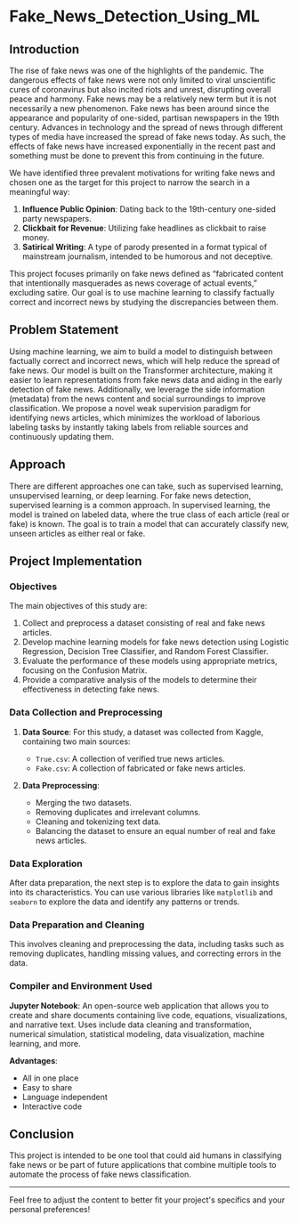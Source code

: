 # Fake_News_Detection_Using_ML


## Introduction

The rise of fake news was one of the highlights of the pandemic. The dangerous effects of fake news were not only limited to viral unscientific cures of coronavirus but also incited riots and unrest, disrupting overall peace and harmony. Fake news may be a relatively new term but it is not necessarily a new phenomenon. Fake news has been around since the appearance and popularity of one-sided, partisan newspapers in the 19th century. Advances in technology and the spread of news through different types of media have increased the spread of fake news today. As such, the effects of fake news have increased exponentially in the recent past and something must be done to prevent this from continuing in the future.

We have identified three prevalent motivations for writing fake news and chosen one as the target for this project to narrow the search in a meaningful way:

1. **Influence Public Opinion**: Dating back to the 19th-century one-sided party newspapers.
2. **Clickbait for Revenue**: Utilizing fake headlines as clickbait to raise money.
3. **Satirical Writing**: A type of parody presented in a format typical of mainstream journalism, intended to be humorous and not deceptive.

This project focuses primarily on fake news defined as “fabricated content that intentionally masquerades as news coverage of actual events,” excluding satire. Our goal is to use machine learning to classify factually correct and incorrect news by studying the discrepancies between them.

## Problem Statement

Using machine learning, we aim to build a model to distinguish between factually correct and incorrect news, which will help reduce the spread of fake news. Our model is built on the Transformer architecture, making it easier to learn representations from fake news data and aiding in the early detection of fake news. Additionally, we leverage the side information (metadata) from the news content and social surroundings to improve classification. We propose a novel weak supervision paradigm for identifying news articles, which minimizes the workload of laborious labeling tasks by instantly taking labels from reliable sources and continuously updating them.

## Approach

There are different approaches one can take, such as supervised learning, unsupervised learning, or deep learning. For fake news detection, supervised learning is a common approach. In supervised learning, the model is trained on labeled data, where the true class of each article (real or fake) is known. The goal is to train a model that can accurately classify new, unseen articles as either real or fake.

## Project Implementation

### Objectives

The main objectives of this study are:
1. Collect and preprocess a dataset consisting of real and fake news articles.
2. Develop machine learning models for fake news detection using Logistic Regression, Decision Tree Classifier, and Random Forest Classifier.
3. Evaluate the performance of these models using appropriate metrics, focusing on the Confusion Matrix.
4. Provide a comparative analysis of the models to determine their effectiveness in detecting fake news.

### Data Collection and Preprocessing

1. **Data Source**: For this study, a dataset was collected from Kaggle, containing two main sources:
   - `True.csv`: A collection of verified true news articles.
   - `Fake.csv`: A collection of fabricated or fake news articles.

2. **Data Preprocessing**: 
   - Merging the two datasets.
   - Removing duplicates and irrelevant columns.
   - Cleaning and tokenizing text data.
   - Balancing the dataset to ensure an equal number of real and fake news articles.

### Data Exploration

After data preparation, the next step is to explore the data to gain insights into its characteristics. You can use various libraries like `matplotlib` and `seaborn` to explore the data and identify any patterns or trends.

### Data Preparation and Cleaning

This involves cleaning and preprocessing the data, including tasks such as removing duplicates, handling missing values, and correcting errors in the data.

### Compiler and Environment Used

**Jupyter Notebook**: An open-source web application that allows you to create and share documents containing live code, equations, visualizations, and narrative text. Uses include data cleaning and transformation, numerical simulation, statistical modeling, data visualization, machine learning, and more.

**Advantages**:
- All in one place
- Easy to share
- Language independent
- Interactive code

## Conclusion

This project is intended to be one tool that could aid humans in classifying fake news or be part of future applications that combine multiple tools to automate the process of fake news classification.

---

Feel free to adjust the content to better fit your project's specifics and your personal preferences!

